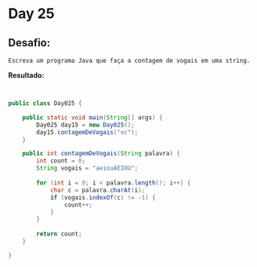 # Day 25

## Desafio:

	Escreva um programa Java que faça a contagem de vogais em uma string.

**Resultado:**

```java


public class Day025 {

    public static void main(String[] args) {
        Day025 day15 = new Day025();
        day15.contagemDeVogais("vc");
    }

    public int contagemDeVogais(String palavra) {
        int count = 0;
        String vogais = "aeiouAEIOU"; 
    
        for (int i = 0; i < palavra.length(); i++) { 
            char c = palavra.charAt(i); 
            if (vogais.indexOf(c) != -1) { 
                count++; 
            }
        }
        
        return count; 
    }

}